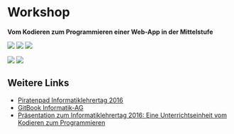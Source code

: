  # Workshop  <!-- .slide: data-background="#FFB61E" -->
 **Vom Kodieren zum Programmieren einer Web-App in der Mittelstufe**

[![](../dateien/gitbook.jpg)](http://xcosx.de/mgb/keineph-slides/slides/Informatiklehrertag_2016_Praesentation.html#/2/3) [![](../dateien/thimble.jpg)](https://d157rqmxrxj6ey.cloudfront.net/xcosx/13719/) [![](../dateien/applab.jpg)](https://code.org/educate/applab)

[![](../dateien/revealjs.jpg)](http://xcosx.de/mgb/keineph-slides/slides/Informatiklehrertag_2016_Praesentation.html#/5/3) [![](../dateien/bootstrap.jpg)](http://xcosx.de/mgb/keineph-slides/slides/Informatiklehrertag_2016_Praesentation.html#/5/5)



## Weitere Links <!-- .slide: data-background="#FFB61E" -->
* [Piratenpad Informatiklehrertag 2016](https://piratenpad.de/p/informatiklehrertag2016)
* [GitBook Informatik-AG](https://dorkeinath.gitbooks.io/informatik-ag/content/)
* [Präsentation zum Informatiklehrertag 2016: Eine Unterrichtseinheit vom Kodieren zum Programmieren](http://xcosx.de/mgb/keineph-slides/slides/Informatiklehrertag_2016_Praesentation.html#/)

